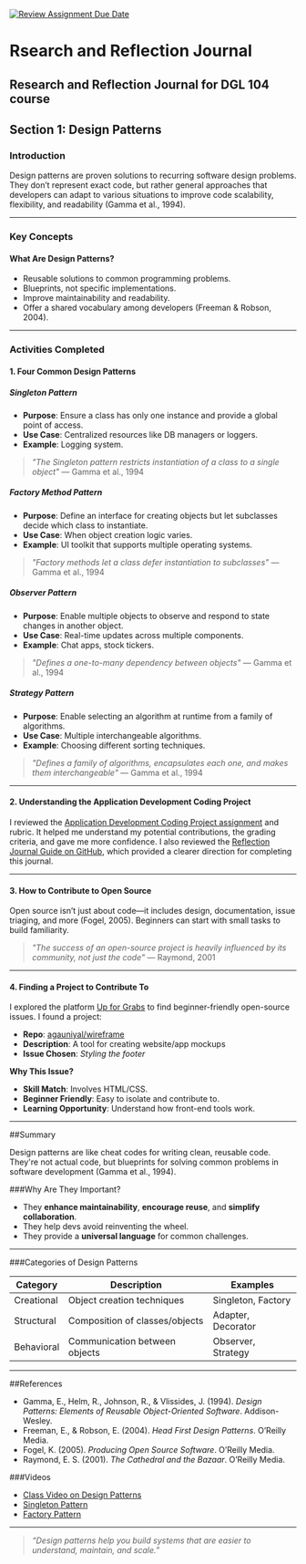 [![Review Assignment Due Date](https://classroom.github.com/assets/deadline-readme-button-22041afd0340ce965d47ae6ef1cefeee28c7c493a6346c4f15d667ab976d596c.svg)](https://classroom.github.com/a/MMj2nZMu)
# Rsearch and Reflection Journal
Research and Reflection Journal for DGL 104 course
---
##  Section 1: Design Patterns

###  Introduction

Design patterns are proven solutions to recurring software design problems. They don’t represent exact code, but rather general approaches that developers can adapt to various situations to improve code scalability, flexibility, and readability (Gamma et al., 1994).

---

###  Key Concepts

####  What Are Design Patterns?

- Reusable solutions to common programming problems.
- Blueprints, not specific implementations.
- Improve maintainability and readability.
- Offer a shared vocabulary among developers (Freeman & Robson, 2004).

---

###  Activities Completed

#### 1. **Four Common Design Patterns**

#####  Singleton Pattern  
- **Purpose**: Ensure a class has only one instance and provide a global point of access.  
- **Use Case**: Centralized resources like DB managers or loggers.  
- **Example**: Logging system.  
> *"The Singleton pattern restricts instantiation of a class to a single object"* — Gamma et al., 1994

#####  Factory Method Pattern  
- **Purpose**: Define an interface for creating objects but let subclasses decide which class to instantiate.  
- **Use Case**: When object creation logic varies.  
- **Example**: UI toolkit that supports multiple operating systems.  
> *"Factory methods let a class defer instantiation to subclasses"* — Gamma et al., 1994

#####  Observer Pattern  
- **Purpose**: Enable multiple objects to observe and respond to state changes in another object.  
- **Use Case**: Real-time updates across multiple components.  
- **Example**: Chat apps, stock tickers.  
> *"Defines a one-to-many dependency between objects"* — Gamma et al., 1994

#####  Strategy Pattern  
- **Purpose**: Enable selecting an algorithm at runtime from a family of algorithms.  
- **Use Case**: Multiple interchangeable algorithms.  
- **Example**: Choosing different sorting techniques.  
> *"Defines a family of algorithms, encapsulates each one, and makes them interchangeable"* — Gamma et al., 1994

---

#### 2. **Understanding the Application Development Coding Project**

I reviewed the [Application Development Coding Project assignment](#) and rubric. It helped me understand my potential contributions, the grading criteria, and gave me more confidence. I also reviewed the [Reflection Journal Guide on GitHub](#), which provided a clearer direction for completing this journal.

---

#### 3. **How to Contribute to Open Source**

Open source isn’t just about code—it includes design, documentation, issue triaging, and more (Fogel, 2005). Beginners can start with small tasks to build familiarity.

> *"The success of an open-source project is heavily influenced by its community, not just the code"* — Raymond, 2001

---

#### 4. **Finding a Project to Contribute To**

I explored the platform [Up for Grabs](https://up-for-grabs.net/) to find beginner-friendly open-source issues. I found a project:

- **Repo**: [agauniyal/wireframe](https://github.com/agauniyal/wireframe/labels/help%20wanted)  
- **Description**: A tool for creating website/app mockups  
- **Issue Chosen**: *Styling the footer*

**Why This Issue?**
- **Skill Match**: Involves HTML/CSS.
- **Beginner Friendly**: Easy to isolate and contribute to.
- **Learning Opportunity**: Understand how front-end tools work.

---

##Summary

Design patterns are like cheat codes for writing clean, reusable code. They're not actual code, but blueprints for solving common problems in software development (Gamma et al., 1994).

###Why Are They Important?
- They **enhance maintainability**, **encourage reuse**, and **simplify collaboration**.
- They help devs avoid reinventing the wheel.
- They provide a **universal language** for common challenges.

---

###Categories of Design Patterns

| Category        | Description                            | Examples                  |
|----------------|----------------------------------------|---------------------------|
| Creational      | Object creation techniques             | Singleton, Factory        |
| Structural      | Composition of classes/objects         | Adapter, Decorator        |
| Behavioral      | Communication between objects          | Observer, Strategy        |

---

##References

- Gamma, E., Helm, R., Johnson, R., & Vlissides, J. (1994). *Design Patterns: Elements of Reusable Object-Oriented Software*. Addison-Wesley.  
- Freeman, E., & Robson, E. (2004). *Head First Design Patterns*. O’Reilly Media.  
- Fogel, K. (2005). *Producing Open Source Software*. O’Reilly Media.  
- Raymond, E. S. (2001). *The Cathedral and the Bazaar*. O’Reilly Media.  

###Videos
- [Class Video on Design Patterns](https://www.youtube.com/watch?v=A9sAIokPGsQ)  
- [Singleton Pattern](https://www.youtube.com/watch?v=tSZn4wkBIu8)  
- [Factory Pattern](https://www.youtube.com/watch?v=s3Wr5_tsODs)  
---

> _“Design patterns help you build systems that are easier to understand, maintain, and scale.”_

